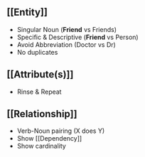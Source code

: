 ## [[Entity]] 
- Singular Noun (**Friend** vs Friends)
- Specific & Descriptive (**Friend** vs Person)
- Avoid Abbreviation (Doctor vs Dr)
- No duplicates

## [[Attribute(s)]]
- Rinse & Repeat

## [[Relationship]]
- Verb-Noun pairing (X does Y)
- Show [[Dependency]]
- Show cardinality